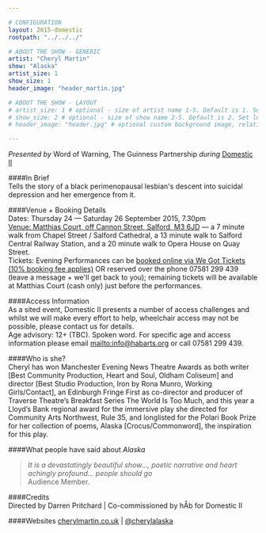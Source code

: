 ```yaml
---

# CONFIGURATION
layout: 2015-domestic
rootpath: "../../../"

# ABOUT THE SHOW - GENERIC
artist: "Cheryl Martin"
show: "Alaska"
artist_size: 1
show_size: 1
header_image: "header_martin.jpg"

# ABOUT THE SHOW - LAYOUT
# artist_size: 1 # optional - size of artist name 1-5. Default is 1. Set longer names to lower values
# show_size: 2 # optional - size of show name 2-5. Default is 2. Set longer names to lower values
# header_image: "header.jpg" # optional custom background image, relative to current page

---
```

*Presented by* Word of Warning, The Guinness Partnership *during* [Domestic II](/current/2015-domestic)                
         
####In Brief                      
Tells the story of a black perimenopausal lesbian's descent into suicidal depression and her emergence from it.         
         
####Venue + Booking Details        
Dates: Thursday 24 — Saturday 26 September 2015, 7.30pm        
[Venue: Matthias Court, off Cannon Street, Salford, M3 6JD](http://bit.ly/domesticTWO) — a 7 minute walk from Chapel Street / Salford Cathedral, a 13 minute walk to Salford Central Railway Station, and a 20 minute walk to Opera House on Quay Street.            
Tickets: Evening Performances can be [booked online via We Got Tickets (10% booking fee applies)](http://www.wegottickets.com/wordofwarning) OR reserved over the phone 07581 299 439 (leave a message + we'll get back to you); remaining tickets will be available at Matthias Court (cash only) just before the performances.        


####Access Information      
As a sited event, Domestic II presents a number of access challenges and whilst we will make every effort to help, wheelchair access may not be possible, please contact us for details.        
Age advisory: 12+ (TBC). Spoken word. For specific age and access information please email <mailto:info@habarts.org> or call 07581 299 439.           
         
####Who is she?    
Cheryl has won Manchester Evening News Theatre Awards as both writer [Best Community Production, Heart and Soul, Oldham Coliseum] and director [Best Studio Production, Iron by Rona Munro, Working Girls/Contact], an Edinburgh Fringe First as co-director and producer of Traverse Theatre’s Breakfast Series The World Is Too Much, and this year a Lloyd’s Bank regional award for the immersive play she directed for Community Arts Northwest, Rule 35, and longlisted for the Polari Book Prize for her collection of poems, Alaska [Crocus/Commonword], the inspiration for this play.    
    
####What people have said about *Alaska*                                                
>*It is a devastatingly beautiful show…, poetic narrative and heart achingly profound… people should go*<br>Audience Member.    
                        
####Credits         
Directed by Darren Pritchard | Co-commissioned by hÅb for Domestic II    
    
####Websites
[cherylmartin.co.uk](http://www.cherylmartin.co.uk/about) | [@cherylalaska](http://twitter.com/cherylalaska)
